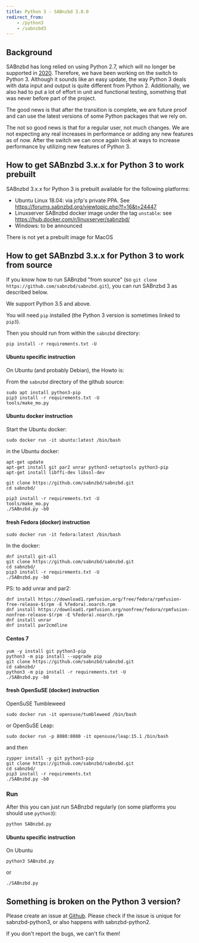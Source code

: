 ```yaml
---
title: Python 3 - SABnzbd 3.0.0
redirect_from:
    - /python3
    - /sabnzbd3
---
```


## Background

SABnzbd has long relied on using Python 2.7, which will no longer be supported in [2020](https://pythonclock.org/). Therefore, we have been working on the switch to Python 3.
Although it sounds like an easy update, the way Python 3 deals with data input and output is quite different from Python 2.
Additionally, we also had to put a lot of effort in unit and functional testing, something that was never before part of the project.

The good news is that after the transition is complete, we are future proof and can use the latest versions of some Python packages that we rely on.

The not so good news is that for a regular user, not much changes. We are not expecting any real increases in performance or adding any new features as of now.
After the switch we can once again look at ways to increase performance by utilizing new features of Python 3.

## How to get SABnzbd 3.x.x for Python 3 to work prebuilt

SABnzbd 3.x.x for Python 3 is prebuilt available for the following platforms:

- Ubuntu Linux 18.04: via jcfp's private PPA. See https://forums.sabnzbd.org/viewtopic.php?f=16&t=24447
- Linuxserver SABnzbd docker image under the tag `unstable`: see https://hub.docker.com/r/linuxserver/sabnzbd/
- Windows: to be announced

There is not yet a prebuilt image for MacOS

## How to get SABnzbd 3.x.x for Python 3 to work from source

If you know how to run SABnzbd "from source" (so `git clone https://github.com/sabnzbd/sabnzbd.git`), you can run SABnzbd 3 as described below.

We support Python 3.5 and above.

You will need `pip` installed (the Python 3 version is sometimes linked to `pip3`).

Then you should run from within the `sabnzbd` directory:
```
pip install -r requirements.txt -U
```

#### Ubuntu specific instruction

On Ubuntu (and probably Debian), the Howto is:

From the `sabnzbd` directory of the github source:
```
sudo apt install python3-pip
pip3 install -r requirements.txt -U
tools/make_mo.py
```

#### Ubuntu docker instruction
Start the Ubuntu docker:
```
sudo docker run -it ubuntu:latest /bin/bash
```
in the Ubuntu docker:
```
apt-get update
apt-get install git par2 unrar python3-setuptools python3-pip
apt-get install libffi-dev libssl-dev

git clone https://github.com/sabnzbd/sabnzbd.git 
cd sabnzbd/

pip3 install -r requirements.txt -U
tools/make_mo.py 
./SABnzbd.py -b0

```

#### fresh Fedora (docker) instruction
```
sudo docker run -it fedora:latest /bin/bash
```
In the docker:
```
dnf install git-all
git clone https://github.com/sabnzbd/sabnzbd.git
cd sabnzbd/
pip3 install -r requirements.txt -U
./SABnzbd.py -b0
```
PS: to add unrar and par2:
```
dnf install https://download1.rpmfusion.org/free/fedora/rpmfusion-free-release-$(rpm -E %fedora).noarch.rpm 
dnf install https://download1.rpmfusion.org/nonfree/fedora/rpmfusion-nonfree-release-$(rpm -E %fedora).noarch.rpm
dnf install unrar
dnf install par2cmdline
```
#### Centos 7
```
yum -y install git python3-pip
python3 -m pip install --upgrade pip
git clone https://github.com/sabnzbd/sabnzbd.git
cd sabnzbd/
python3 -m pip install -r requirements.txt -U
./SABnzbd.py -b0
```


#### fresh OpenSuSE (docker) instruction

OpenSuSE Tumbleweed

```
sudo docker run -it opensuse/tumbleweed /bin/bash
```
or OpenSuSE Leap:
```
sudo docker run -p 8080:8080 -it opensuse/leap:15.1 /bin/bash
```
and then
```
zypper install -y git python3-pip
git clone https://github.com/sabnzbd/sabnzbd.git
cd sabnzbd/
pip3 install -r requirements.txt
./SABnzbd.py -b0
```




### Run

After this you can just run SABnzbd regularly (on some platforms you should use `python3`):
```
python SABnzbd.py
```
#### Ubuntu specific instruction

On Ubuntu
```
python3 SABnzbd.py
```
or
```
./SABnzbd.py
```

## Something is broken on the Python 3 version?

Please create an issue at [Github](https://github.com/sabnzbd/sabnzbd/issues/new). Please check if the issue is unique for sabnzbd-python3, or also happens with sabnzbd-python2.

If you don't report the bugs, we can't fix them!




